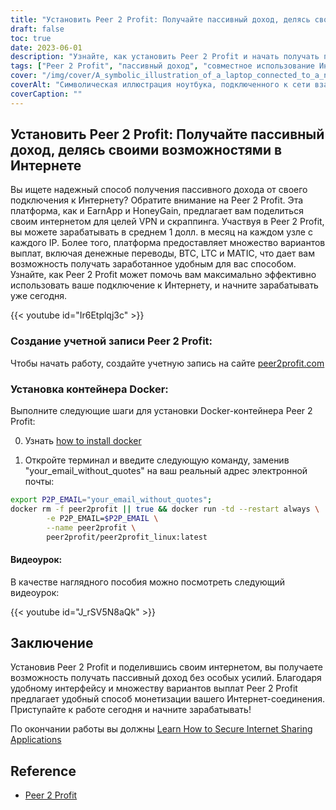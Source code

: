 ```yaml
---
title: "Установить Peer 2 Profit: Получайте пассивный доход, делясь своим Интернетом"
draft: false
toc: true
date: 2023-06-01
description: "Узнайте, как установить Peer 2 Profit и начать получать пассивный доход, предоставляя свое подключение к Интернету для целей VPN и скраппинга, со средним ежемесячным заработком 1 доллар за узел на IP."
tags: ["Peer 2 Profit", "пассивный доход", "совместное использование Интернета", "зарабатывать деньги", "VPN", "соскабливание", "зарабатывать в Интернете", "варианты выплат", "денежные переводы", "BTC", "LTC", "МАТИК", "Контейнер Docker", "руководство по установке", "подключение к Интернету", "заработок", "зарабатывать деньги", "заработок в Интернете", "монетизация интернета", "зарабатывать на дому", "совместное использование сети", "заработок в интернете", "зарабатывать на обмене", "зарабатывать без усилий", "увеличение доходов", "зарабатывать на VPN", "зарабатывать на скрапбукинге", "зарабатывать в компании Peer 2 Profit", "монетизация интернета", "получение пассивного дохода", "зарабатывать на совместном использовании сети"]
cover: "/img/cover/A_symbolic_illustration_of_a_laptop_connected_to_a_network.png"
coverAlt: "Символическая иллюстрация ноутбука, подключенного к сети взаимосвязанных узлов, представляющая концепцию совместного использования Интернета для получения пассивного дохода."
coverCaption: ""
---
```


## Установить Peer 2 Profit: Получайте пассивный доход, делясь своими возможностями в Интернете

Вы ищете надежный способ получения пассивного дохода от своего подключения к Интернету? Обратите внимание на Peer 2 Profit. Эта платформа, как и EarnApp и HoneyGain, предлагает вам поделиться своим интернетом для целей VPN и скраппинга. Участвуя в Peer 2 Profit, вы можете зарабатывать в среднем 1 долл. в месяц на каждом узле с каждого IP. Более того, платформа предоставляет множество вариантов выплат, включая денежные переводы, BTC, LTC и MATIC, что дает вам возможность получать заработанное удобным для вас способом. Узнайте, как Peer 2 Profit может помочь вам максимально эффективно использовать ваше подключение к Интернету, и начните зарабатывать уже сегодня.

{{< youtube id="Ir6Etplqj3c" >}}

### Создание учетной записи Peer 2 Profit:
Чтобы начать работу, создайте учетную запись на сайте [peer2profit.com](https://peer2profit.com/)

### Установка контейнера Docker:
Выполните следующие шаги для установки Docker-контейнера Peer 2 Profit:

0. Узнать [how to install docker](https://simeononsecurity.ch/other/creating-profitable-low-powered-crypto-miners/#installing-docker)

1. Откройте терминал и введите следующую команду, заменив "your_email_without_quotes" на ваш реальный адрес электронной почты:
```bash
export P2P_EMAIL="your_email_without_quotes";
docker rm -f peer2profit || true && docker run -td --restart always \
        -e P2P_EMAIL=$P2P_EMAIL \
        --name peer2profit \
        peer2profit/peer2profit_linux:latest
```

#### Видеоурок:
В качестве наглядного пособия можно посмотреть следующий видеоурок:

{{< youtube id="J_rSV5N8aQk" >}}

## Заключение
Установив Peer 2 Profit и поделившись своим интернетом, вы получаете возможность получать пассивный доход без особых усилий. Благодаря удобному интерфейсу и множеству вариантов выплат Peer 2 Profit предлагает удобный способ монетизации вашего Интернет-соединения. Приступайте к работе сегодня и начните зарабатывать!

По окончании работы вы должны [Learn How to Secure Internet Sharing Applications](https://simeononsecurity.ch/other/how-to-secure-internet-sharing-applications/)

## Reference
- [Peer 2 Profit](https://peer2profit.com/)